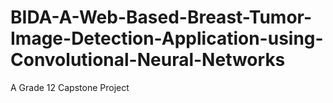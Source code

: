 # BIDA-A-Web-Based-Breast-Tumor-Image-Detection-Application-using-Convolutional-Neural-Networks

A Grade 12 Capstone Project 
